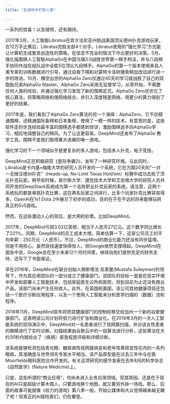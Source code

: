 ```yaml
---
title: "在游戏中打败人类"

---
```


一系列的惊喜！以及错愕，还有期待。

2017年3月，人工智能Libratus在宾夕法尼亚州挑战美国顶尖德州扑克游戏玩家，在12万手比赛后，Libratus完胜全部4个对手。Libratus使用的“强化学习”方式能让计算机生成更具创造性的策略，在信息不完全的情况下作出更好的决策。5月，强化版围棋人工智能AlphaGo在中国乌镇3:0战胜世界第一棋手柯洁，并与八段棋手协同作战在组队战中全胜5位顶尖九段棋手。AlphaGo的第一个版本使用来自人类专家的训练数据进行引导，通过自我下棋和对蒙特卡洛树搜索稍加改动进行进一步的改进。10月，横空出世的AlphaGo Zero仅通过40天的学习就战胜了自己的双胞胎兄弟AlphaGo Master。AlphaGo Zero采用无监督学习，从零开始，不需要任何人类的经验，并通过强化学习发现了新的围棋定式。AlphaGo Zero还优化了核心算法，将策略网络和值网络结合，并引入深度残差网络，用更少的算力得到了更好的结果。

2017年底，我们看到了AlphaGo Zero算法的另一个演绎：AlphaZero，它不仅精通围棋，还精通国际象棋和日本象棋，使用了一模一样的技术。有意思的是，这些软件走的步连经验最丰富的围棋选手都感到惊讶，激励围棋选手向AlphaGo学习，相应地调整自己的棋风。为了让这更容易，DeepMind还发布了AlphaGo 教学工具。围棋不是我们取得重大进展的唯一游戏。

强化学习的下一个领域似乎是更复杂的多人游戏，包括多人扑克，电子竞技。

DeepMind正在积极研究《星际争霸2》，发布了一种研究环境。与此同时，Libratus是卡内基•梅隆大学的研究人员开发的一个系统，它在为期20天的“一对一无限注德州扑克”（Heads-up, No-Limit Texas Hold’em）标赛中成功击败了顶尖扑克玩家。稍早些时候，查尔斯大学、捷克技术大学和艾伯塔大学的研究人员共同开发的DeepStack系统成为第一个击败职业扑克玩家的系统。请注意，这两个系统玩的都是单挑扑克比赛，这在两名玩家之间进行，比多个玩家扑克比赛容易得多。OpenAI在1v1 Dota 2中展示了初步的成功，目的在于在不远的将来能够玩转真正的5v5游戏。

然而，在这些激动人心的背后，是大把的钞票。比如DeepMind。

2017年，DeepMind亏损3.02亿英镑，相当于人民币27亿元。这个数字同比增长了221%。同期，DeepMind的员工成本大增。简单估算一下，这家公司员工的平均年薪：250万元（人民币）。不过，DeepMind的商业化能力还没有同步猛增。但是不用担心，虽然烧钱速度快得惊人，但Google依然支撑得起。DeepMind在报告中说，Google会在至少未来12个月时间里，继续向他们提供充足的财务支持，还写下了书面保证。

早在2016年，DeepMind在联合创始人穆斯塔法·苏莱曼(Mustafa Suleyman)的领导下，作为其应用团队的一部分成立了健康部门。该团队的目标一直是在现实环境中开发和部署人工智能技术，包括家庭医生诊所和医院，但到目前为止还没有商业产品，该部门尚未产生任何收入。此外，在英国和美国，该公司其他健康项目还包括一个医疗诊断应用程序，以及一个使用人工智能来分析医学扫描的（数据）流和程序。

2018年11月，DeepMind宣布将把其健康部门的控制权移交给加州一个新的谷歌健康部门，这表明该公司计划将努力进行扩张和商业化。在2019年3月的一次人工智能系统的现场演示中，DeepMind对一名患者进行了视网膜扫描，并对该女性患者的眼睛进行了实时诊断。扫描结果由谷歌云中的一组算法进行分析，这些算法在大约30秒内就给出了（疾病）紧急程度评级和详细诊断。

该系统能够检测包括青光眼、糖尿病性视网膜病变和老年性黄斑变性在内的一系列眼病，其准确度与世界领先专家水平相当。该产品原型是在过去三年中与伦敦Moorfields眼科医院合作开发的。有关这项研究的细节发表在去年8月的科学杂志《自然医学》(Nature Medicine)上。

只是，这些所谓的“商业应用”，均尚未进入业务应用领域。究其原因，还是在于现在的AI只是超级计算木偶人，只要游戏换个地图，就又要另外排一场戏。那么，后面的故事可能就像《权力的游戏》第八季一般，开始让媒体和大众觉得越来越无趣了吧！但真正的AI探险家们，仍在攀登。
